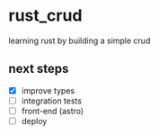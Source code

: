 # rust_crud

learning rust by building a simple crud

## next steps

- [x] improve types
- [ ] integration tests
- [ ] front-end (astro)
- [ ] deploy
